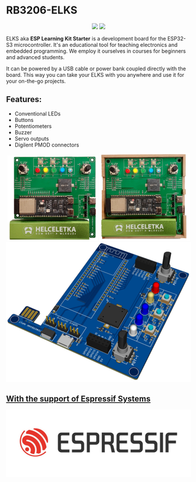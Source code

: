 # RB3206-ELKS

<p align="center">
<a href="https://hits.seeyoufarm.com"><img src="https://hits.seeyoufarm.com/api/count/incr/badge.svg?url=https%3A%2F%2Fgithub.com%2FRoboticsBrno%2FRB3206-ELKS&count_bg=%2379C83D&title_bg=%23555555&icon=&icon_color=%23E7E7E7&title=views&edge_flat=true"/></a>
<img src="https://img.shields.io/github/license/RoboticsBrno/RB3206-ELKS?style=flat-square">
</p>

ELKS aka **ESP Learning Kit Starter** is a development board for the ESP32-S3 microcontroller.
It's an educational tool for teaching electronics and embedded programming.
We employ it ourselves in courses for beginners and advanced students.

It can be powered by a USB cable or power bank coupled directly with the board.
This way you can take your ELKS with you anywhere and use it for your on-the-go projects.

## Features:
- Conventional LEDs
- Buttons
- Potentiometers
- Buzzer
- Servo outputs
- Digilent PMOD connectors

<div align="center">
    <img src="./docs/media/elks-power.png" width="49%">
    <img src="./docs/media/elks-box.png" width="49%">
</div>

<div align="center">
    <img src="./docs/media/elks-render.png">
</div>


## [With the support of Espressif Systems](https://www.espressif.com/)

[![Espressif Systems](./docs/assets/Espressif_Logo.jpg)](https://www.espressif.com/)